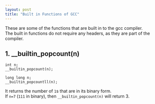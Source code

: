 ```yaml
---
layout: post
title: "Built in Functions of GCC"
---
```


These are some of the functions that are built in to the gcc compiler.\
The built in functions do not require any headers, as they are part of the compiler.

## 1. __builtin_popcount(n)
```
int n;
__builtin_popcount(n);
```

```
long long n;
__builtin_popcountll(n);
```

It returns the number of `1`s that are in its binary form.\
If `n=7` (`111` in binary), then `__builtin_popcount(n)` will return 3.